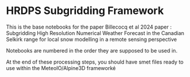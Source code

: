 # HRDPS Subgridding Framework

This is the base notebooks for the paper Billecocq et al 2024 paper : Subgridding High Resolution Numerical Weather Forecast in the Canadian Selkirk range for local snow modelling in a remote sensing perspective

Notebooks are numbered in the order they are supposed to be used in. 

At the end of these processing steps, you should have smet files ready to use within the MeteoIO/Alpine3D frameworké